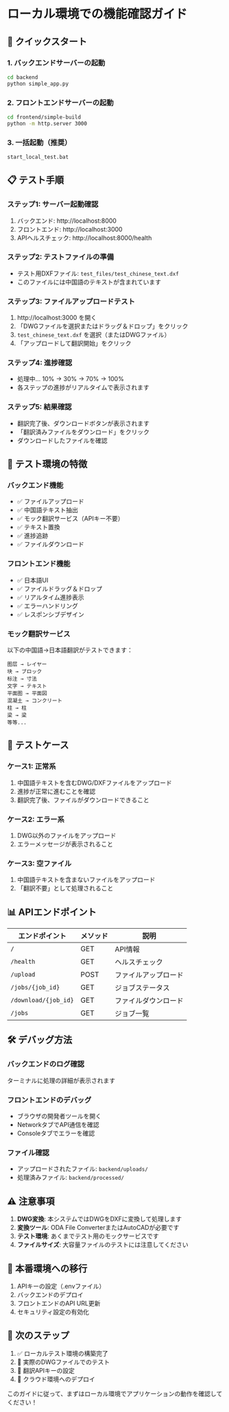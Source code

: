 # ローカル環境での機能確認ガイド

## 🚀 クイックスタート

### 1. バックエンドサーバーの起動
```bash
cd backend
python simple_app.py
```

### 2. フロントエンドサーバーの起動
```bash
cd frontend/simple-build
python -m http.server 3000
```

### 3. 一括起動（推奨）
```bash
start_local_test.bat
```

## 📋 テスト手順

### ステップ1: サーバー起動確認
1. バックエンド: http://localhost:8000
2. フロントエンド: http://localhost:3000
3. APIヘルスチェック: http://localhost:8000/health

### ステップ2: テストファイルの準備
- テスト用DXFファイル: `test_files/test_chinese_text.dxf`
- このファイルには中国語のテキストが含まれています

### ステップ3: ファイルアップロードテスト
1. http://localhost:3000 を開く
2. 「DWGファイルを選択またはドラッグ＆ドロップ」をクリック
3. `test_chinese_text.dxf` を選択（またはDWGファイル）
4. 「アップロードして翻訳開始」をクリック

### ステップ4: 進捗確認
- 処理中... 10% → 30% → 70% → 100%
- 各ステップの進捗がリアルタイムで表示されます

### ステップ5: 結果確認
- 翻訳完了後、ダウンロードボタンが表示されます
- 「翻訳済みファイルをダウンロード」をクリック
- ダウンロードしたファイルを確認

## 🔧 テスト環境の特徴

### バックエンド機能
- ✅ ファイルアップロード
- ✅ 中国語テキスト抽出
- ✅ モック翻訳サービス（APIキー不要）
- ✅ テキスト置換
- ✅ 進捗追跡
- ✅ ファイルダウンロード

### フロントエンド機能
- ✅ 日本語UI
- ✅ ファイルドラッグ＆ドロップ
- ✅ リアルタイム進捗表示
- ✅ エラーハンドリング
- ✅ レスポンシブデザイン

### モック翻訳サービス
以下の中国語→日本語翻訳がテストできます：
```
图层 → レイヤー
块 → ブロック
标注 → 寸法
文字 → テキスト
平面图 → 平面図
混凝土 → コンクリート
柱 → 柱
梁 → 梁
等等...
```

## 🧪 テストケース

### ケース1: 正常系
1. 中国語テキストを含むDWG/DXFファイルをアップロード
2. 進捗が正常に進むことを確認
3. 翻訳完了後、ファイルがダウンロードできること

### ケース2: エラー系
1. DWG以外のファイルをアップロード
2. エラーメッセージが表示されること

### ケース3: 空ファイル
1. 中国語テキストを含まないファイルをアップロード
2. 「翻訳不要」として処理されること

## 📊 APIエンドポイント

| エンドポイント | メソッド | 説明 |
|---|---|---|
| `/` | GET | API情報 |
| `/health` | GET | ヘルスチェック |
| `/upload` | POST | ファイルアップロード |
| `/jobs/{job_id}` | GET | ジョブステータス |
| `/download/{job_id}` | GET | ファイルダウンロード |
| `/jobs` | GET | ジョブ一覧 |

## 🛠️ デバッグ方法

### バックエンドのログ確認
ターミナルに処理の詳細が表示されます

### フロントエンドのデバッグ
- ブラウザの開発者ツールを開く
- NetworkタブでAPI通信を確認
- Consoleタブでエラーを確認

### ファイル確認
- アップロードされたファイル: `backend/uploads/`
- 処理済みファイル: `backend/processed/`

## ⚠️ 注意事項

1. **DWG変換**: 本システムではDWGをDXFに変換して処理します
2. **変換ツール**: ODA File ConverterまたはAutoCADが必要です
3. **テスト環境**: あくまでテスト用のモックサービスです
4. **ファイルサイズ**: 大容量ファイルのテストには注意してください

## 📝 本番環境への移行

1. APIキーの設定（.envファイル）
2. バックエンドのデプロイ
3. フロントエンドのAPI URL更新
4. セキュリティ設定の有効化

## 🎯 次のステップ

1. ✅ ローカルテスト環境の構築完了
2. 🔄 実際のDWGファイルでのテスト
3. 🔄 翻訳APIキーの設定
4. 🔄 クラウド環境へのデプロイ

このガイドに従って、まずはローカル環境でアプリケーションの動作を確認してください！